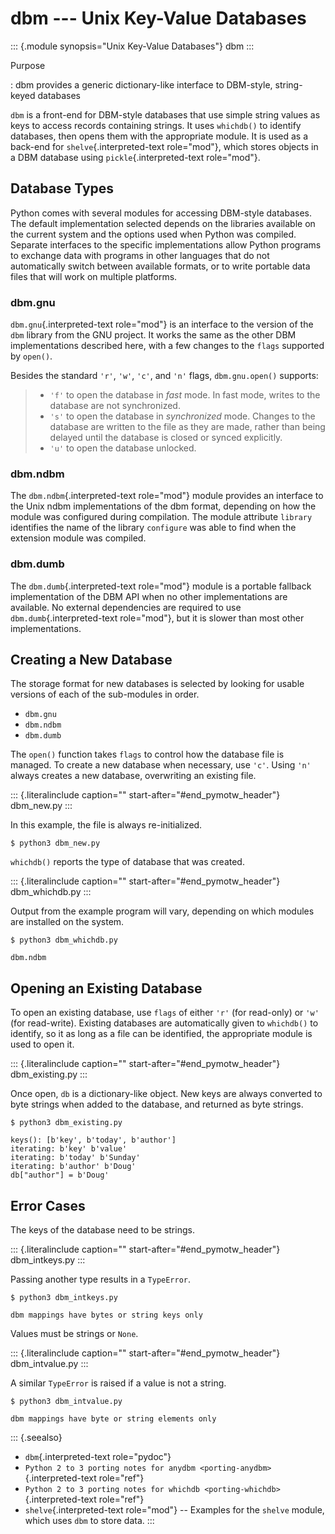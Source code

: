dbm \-\-- Unix Key-Value Databases
==================================

::: {.module synopsis="Unix Key-Value Databases"}
dbm
:::

Purpose

:   dbm provides a generic dictionary-like interface to DBM-style,
    string-keyed databases

`dbm` is a front-end for DBM-style databases that use simple string
values as keys to access records containing strings. It uses `whichdb()`
to identify databases, then opens them with the appropriate module. It
is used as a back-end for `shelve`{.interpreted-text role="mod"}, which
stores objects in a DBM database using `pickle`{.interpreted-text
role="mod"}.

Database Types
--------------

Python comes with several modules for accessing DBM-style databases. The
default implementation selected depends on the libraries available on
the current system and the options used when Python was compiled.
Separate interfaces to the specific implementations allow Python
programs to exchange data with programs in other languages that do not
automatically switch between available formats, or to write portable
data files that will work on multiple platforms.

### dbm.gnu

`dbm.gnu`{.interpreted-text role="mod"} is an interface to the version
of the `dbm` library from the GNU project. It works the same as the
other DBM implementations described here, with a few changes to the
`flags` supported by `open()`.

Besides the standard `'r'`, `'w'`, `'c'`, and `'n'` flags,
`dbm.gnu.open()` supports:

> -   `'f'` to open the database in *fast* mode. In fast mode, writes to
>     the database are not synchronized.
> -   `'s'` to open the database in *synchronized* mode. Changes to the
>     database are written to the file as they are made, rather than
>     being delayed until the database is closed or synced explicitly.
> -   `'u'` to open the database unlocked.

### dbm.ndbm

The `dbm.ndbm`{.interpreted-text role="mod"} module provides an
interface to the Unix ndbm implementations of the dbm format, depending
on how the module was configured during compilation. The module
attribute `library` identifies the name of the library `configure` was
able to find when the extension module was compiled.

### dbm.dumb

The `dbm.dumb`{.interpreted-text role="mod"} module is a portable
fallback implementation of the DBM API when no other implementations are
available. No external dependencies are required to use
`dbm.dumb`{.interpreted-text role="mod"}, but it is slower than most
other implementations.

Creating a New Database
-----------------------

The storage format for new databases is selected by looking for usable
versions of each of the sub-modules in order.

-   `dbm.gnu`
-   `dbm.ndbm`
-   `dbm.dumb`

The `open()` function takes `flags` to control how the database file is
managed. To create a new database when necessary, use `'c'`. Using `'n'`
always creates a new database, overwriting an existing file.

::: {.literalinclude caption="" start-after="#end_pymotw_header"}
dbm\_new.py
:::

In this example, the file is always re-initialized.

``` {.sourceCode .none}
$ python3 dbm_new.py
```

`whichdb()` reports the type of database that was created.

::: {.literalinclude caption="" start-after="#end_pymotw_header"}
dbm\_whichdb.py
:::

Output from the example program will vary, depending on which modules
are installed on the system.

``` {.sourceCode .none}
$ python3 dbm_whichdb.py

dbm.ndbm
```

Opening an Existing Database
----------------------------

To open an existing database, use `flags` of either `'r'` (for
read-only) or `'w'` (for read-write). Existing databases are
automatically given to `whichdb()` to identify, so it as long as a file
can be identified, the appropriate module is used to open it.

::: {.literalinclude caption="" start-after="#end_pymotw_header"}
dbm\_existing.py
:::

Once open, `db` is a dictionary-like object. New keys are always
converted to byte strings when added to the database, and returned as
byte strings.

``` {.sourceCode .none}
$ python3 dbm_existing.py

keys(): [b'key', b'today', b'author']
iterating: b'key' b'value'
iterating: b'today' b'Sunday'
iterating: b'author' b'Doug'
db["author"] = b'Doug'
```

Error Cases
-----------

The keys of the database need to be strings.

::: {.literalinclude caption="" start-after="#end_pymotw_header"}
dbm\_intkeys.py
:::

Passing another type results in a `TypeError`.

``` {.sourceCode .none}
$ python3 dbm_intkeys.py

dbm mappings have bytes or string keys only
```

Values must be strings or `None`.

::: {.literalinclude caption="" start-after="#end_pymotw_header"}
dbm\_intvalue.py
:::

A similar `TypeError` is raised if a value is not a string.

``` {.sourceCode .none}
$ python3 dbm_intvalue.py

dbm mappings have byte or string elements only
```

::: {.seealso}
-   `dbm`{.interpreted-text role="pydoc"}
-   `Python 2 to 3 porting notes for anydbm <porting-anydbm>`{.interpreted-text
    role="ref"}
-   `Python 2 to 3 porting notes for whichdb <porting-whichdb>`{.interpreted-text
    role="ref"}
-   `shelve`{.interpreted-text role="mod"} \-- Examples for the `shelve`
    module, which uses `dbm` to store data.
:::
